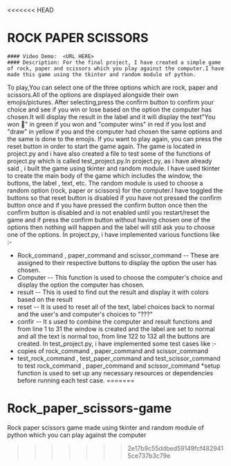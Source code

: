<<<<<<< HEAD
# ROCK PAPER SCISSORS

    #### Video Demo:  <URL HERE>
    #### Description: For the final project, I have created a simple game of rock, paper and scissors which you play against the computer.I have made this game using the tkinter and random module of python.

To play,You can select one of the three options which are rock, paper and scissors.All of the options are displayed alongside their own emojis/pictures. After selecting,press the confirm button to confirm your choice and see if you win or lose based on the option the computer has chosen.It will display the result in the label and it will display the text"You won 🎉" in green if you won and "computer wins" in red if you lost and "draw" in yellow if you and the computer had chosen the same options and the same is done to the emojis. If you want to play again, you can press the reset button in order to start the game again.
The game is located in project.py and i have also created a file to test some of the functions of project.py which is called test_project.py.In project.py, as i have already said , i built the game using tkinter and random module. I have used tkinter to create the main body of the game which includes the window, the buttons, the label , text, etc. The random module is used to choose a random option (rock, paper or scissors) for the computer.I have toggled the buttons so that reset button is disabled if you have not pressed the confirm button once and if you have pressed the confirm button once then the confirm button is disabled and is not enabled until you restart/reset the game and if press the confirm button without having chosen one of the options then nothing will happen and the label will still ask you to choose one of the options.
In project.py, i have implemented various functions like :-

- Rock_command , paper_command and scissor_command -- These are assigned to their respective buttons to display the option the user has chosen.
- Computer -- This function is used to choose the computer's choice and display the option the computer has chosen.
- result -- This is used to find out the result and display it with colors based on the result
- reset -- It is used to reset all of the text, label choices back to normal and the user's and computer's choices to "???"
- confir -- It s used to combine the computer and result functions
  and from line 1 to 31 the window is created and the label are set to normal and all the text is normal too, from line 122 to 132 all the buttons are created.
  In test_project.py, i have implemented some test cases like :-
- copies of rock_command , paper_command and scissor_command
- test_rock_command , test_paper_command and test_scissor_command to test rock_command , paper_command and scissor_command
  \*setup function is used to set up any necessary resources or dependencies before running each test case.
=======
# Rock_paper_scissors-game
Rock paper scissors game made using tkinter and random module of python which you can play against the computer
>>>>>>> 2e17b9c55ddbed59149fcf4829415ce737b3c79e
